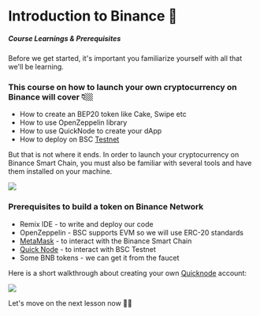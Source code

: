 Introduction to Binance 💠
==========================

##### Course Learnings & Prerequisites

Before we get started, it's important you familiarize yourself with all that we'll be learning. 

### **This course on how to launch your own cryptocurrency on Binance will cover 👇🏼**

*   How to create an BEP20 token like Cake, Swipe etc
*   How to use OpenZeppelin library
*   How to use QuickNode to create your dApp
*   How to deploy on BSC [Testnet](https://metaschool.so/articles/testnet-meaning/)

But that is not where it ends. In order to launch your cryptocurrency on Binance Smart Chain, you must also be familiar with several tools and have them installed on your machine.

![](https://metaschool.s3-ap-southeast-1.amazonaws.com/images/6I5tp7IhZ7cND3oWi2Q0KiwiKmk57dQNdSlmxuhf.gif)

### **Prerequisites to build a token on Binance Network**

*   Remix IDE - to write and deploy our code
*   OpenZeppelin - BSC supports EVM so we will use ERC-20 standards
*   [MetaMask](https://metaschool.so/course/understand-and-setup-metamask-account) - to interact with the Binance Smart Chain
*   [Quick Node](https://www.quicknode.com/?utm_source=partner&utm_campaign=metaschool&utm_content=metaschool-guides&utm_medium=partner) - to interact with BSC Testnet 
*   Some BNB tokens - we can get it from the faucet

Here is a short walkthrough about creating your own [Quicknode](https://www.quicknode.com/?utm_source=partner&utm_campaign=metaschool&utm_content=metaschool-guides&utm_medium=partner) account:

![](https://metaschool.s3-ap-southeast-1.amazonaws.com/images/V8bJUbyNhwWrO7Rl653gVsA8kGKMCDZA35aG4CNa.gif)

Let's move on the next lesson now 🫰🏼